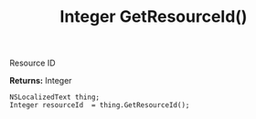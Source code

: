 ﻿---
uid: crmscript_ref_NSLocalizedText_GetResourceId
title: Integer GetResourceId()
intellisense: NSLocalizedText.GetResourceId
keywords: NSLocalizedText, GetResourceId
so.topic: reference
---

Resource ID

**Returns:** Integer


```crmscript
NSLocalizedText thing;
Integer resourceId  = thing.GetResourceId();
```


